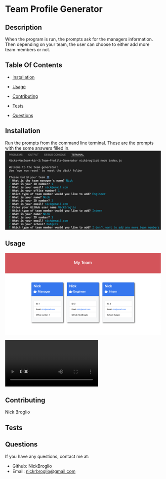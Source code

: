 # Team Profile Generator

  

  ## Description
  When the program is run, the prompts ask for the managers information. Then depending on your team, the user can choose to either add more team members or not.
  
  ## Table Of Contents
  * [Installation](#installation)
  * [Usage](#usage)
  
  * [Contributing](#contributing)
  * [Tests](#tests)
  * [Questions](#questions)
  
  ## Installation
  Run the prompts from the command line terminal.
  These are the prompts with the some answers filled in.
  ![code](./images/code.png)

  ## Usage
  ![html](./images/html.png)
  
  ![recording](teamrecord.mov)
  
  
  ## Contributing
  Nick Broglio
  
  ## Tests
  
  
  ## Questions 
  If you have any questions, contact me at:
  
  * Github: NickBroglio
  * Email: nickrbroglio@gmail.com
  
